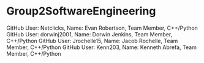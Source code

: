 # Group2SoftwareEngineering
GitHub User: Netclicks, Name: Evan Robertson, Team Member, C++/Python
GitHub User: dorwinj2001, Name: Dorwin Jenkins, Team Member, C++/Python
GitHub User: Jrochelle15, Name: Jacob Rochelle, Team Member, C++/Python
GitHub User: Kenn203,     Name: Kenneth Abrefa, Team Member, C++/Python
